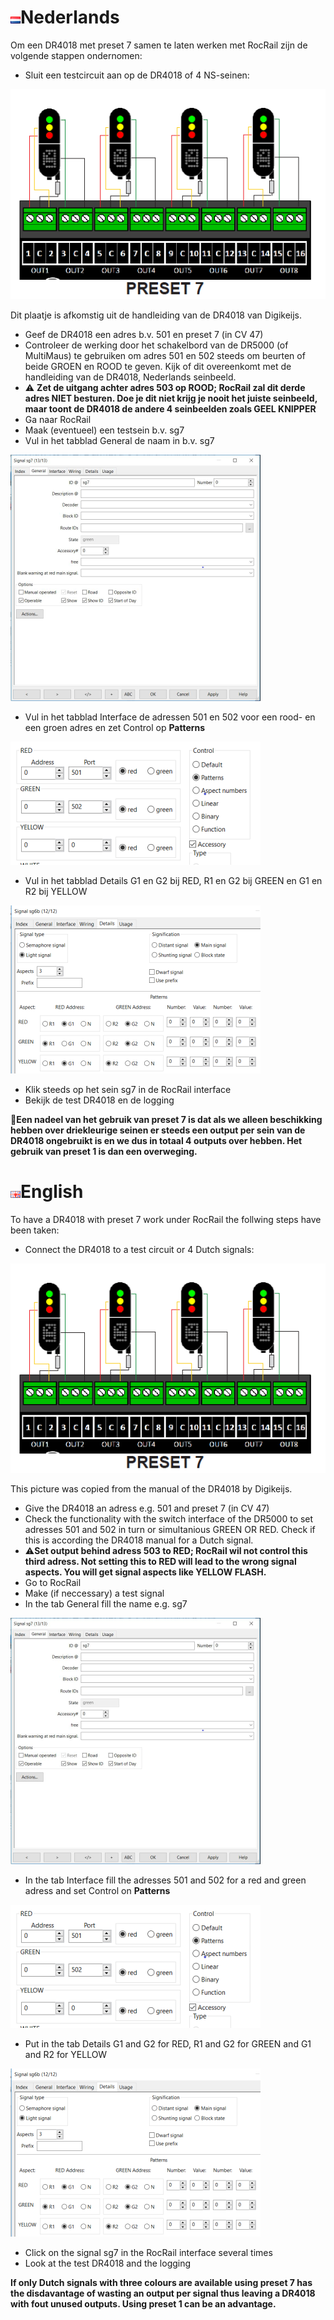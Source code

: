 # ![Nederlandse vlag](../../images/nl.gif)Nederlands

Om een DR4018 met preset 7 samen te laten werken met RocRail zijn de volgende stappen ondernomen:

* Sluit een testcircuit aan op de DR4018 of 4 NS-seinen:

![4 NS-seinen](./images/DR4018_preset7_schematic.png)

Dit plaatje is afkomstig uit de handleiding van de DR4018 van Digikeijs.

* Geef de DR4018 een adres b.v. 501 en preset 7 (in CV 47)
* Controleer de werking door het schakelbord van de DR5000 (of MultiMaus) te gebruiken om adres 501 en 502 steeds om beurten of beide GROEN en ROOD te geven. Kijk of dit overeenkomt met de handleiding van de DR4018, Nederlands seinbeeld.
* :warning: **Zet de uitgang achter adres 503 op ROOD; RocRail zal dit derde adres NIET besturen. Doe je dit niet krijg je nooit het juiste seinbeeld, maar toont de DR4018 de andere 4 seinbeelden zoals GEEL KNIPPER**
* Ga naar RocRail
* Maak (eventueel) een testsein b.v. sg7
* Vul in het tabblad General de naam in b.v. sg7

![zie](./images/TabGeneralSG7Preset7.png)

* Vul in het tabblad Interface de adressen 501 en 502 voor een rood- en een groen adres en zet Control op **Patterns**

![zie](./images/TabInterfaceSG7Preset7.png)

* Vul in het tabblad Details G1 en G2 bij RED, R1 en G2 bij GREEN en G1 en R2 bij YELLOW

![zie](./images/TabDetailsSG7Preset7.png)

* Klik steeds op het sein sg7 in de RocRail interface
* Bekijk de test DR4018 en de logging

**:rotating_light:Een nadeel van het gebruik van preset 7 is dat als we alleen beschikking hebben over driekleurige seinen er steeds een output per sein van de DR4018 ongebruikt is en we dus in totaal 4 outputs over hebben. Het gebruik van preset 1 is dan een overweging.**

# ![English flag](../../images/gb.gif)English

To have a DR4018 with preset 7 work under RocRail the follwing steps have been taken:

* Connect the DR4018 to a test circuit or 4 Dutch signals:

![4 Dutch signals](./images/DR4018_preset7_schematic.png)

This picture was copied from the manual of the DR4018 by Digikeijs.

* Give the DR4018 an adress e.g. 501 and preset 7 (in CV 47)
* Check the functionality with the switch interface of the DR5000 to set adresses 501 and 502 in turn or simultanious GREEN OR RED. Check if this is according the DR4018 manual for a Dutch signal.
* :warning:**Set output behind adress 503 to RED; RocRail wil not control this third adress. Not setting this to RED will lead to the wrong signal aspects. You will get signal aspects like YELLOW FLASH.**
* Go to RocRail
* Make (if neccessary) a test signal
* In the tab General fill the name e.g. sg7

![look at](./images/TabGeneralSG7Preset7.png)

* In the tab Interface fill the adresses 501 and 502 for a red and green adress and set Control on **Patterns**

![look at](./images/TabInterfaceSG7Preset7.png)

* Put in the tab Details G1 and G2 for RED, R1 and G2 for GREEN and G1 and R2 for YELLOW

![look at](./images/TabDetailsSG7Preset7.png)

* Click on the signal sg7 in the RocRail interface several times
* Look at the test DR4018 and the logging

**If only Dutch signals with three colours are available using preset 7 has the disdavantage of wasting an output per signal thus leaving a DR4018 with fout unused outputs. Using preset 1 can be an advantage.**
